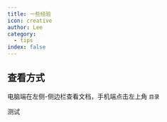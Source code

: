 ```yaml
---
title: 一些经验
icon: creative
author: Lee
category:
  - tips
index: false
---
```


## 查看方式

电脑端在左侧-侧边栏查看文档，手机端点击左上角 `目录`

测试

